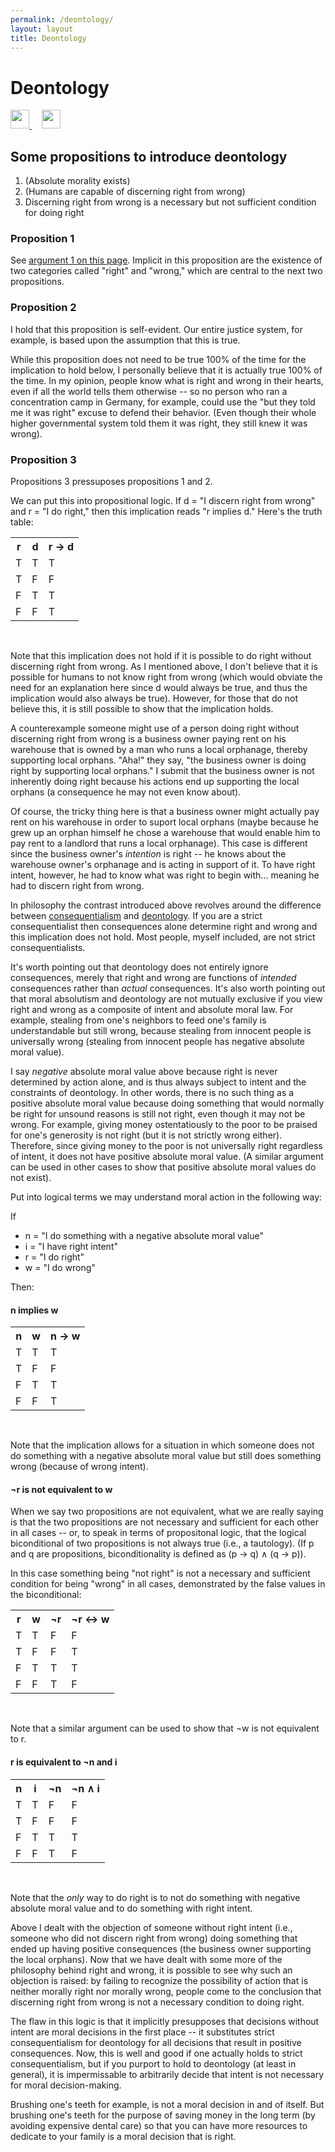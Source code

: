 ```yaml
---
permalink: /deontology/
layout: layout
title: Deontology
---
```


<div class="center">

   <h1>Deontology</h1>
   
   <a href="https://github.com/StevenTammen/steventammen.github.io/edit/master/pages/deontology.md" target="_blank">
     <img src="https://steventammen.github.io/assets/images/GitHub.png" height="30" width="30">
   </a> &nbsp; &nbsp;
   
   <a href="http://prose.io/#StevenTammen/steventammen.github.io/edit/master/pages/deontology.md" target="_blank">
     <img src="https://steventammen.github.io/assets/images/Prose.png" height="30" width="30">
   </a>
   
</div>

## Some propositions to introduce deontology

1. (Absolute morality exists)
2. (Humans are capable of discerning right from wrong)
3. Discerning right from wrong is a necessary but not sufficient condition for doing right

### Proposition 1

See [argument 1 on this page](https://steventammen.com/life-purpose/#argument-1-absolute-morality-exists). Implicit in this proposition are the existence of two categories called "right" and "wrong," which are central to the next two propositions.

### Proposition 2

I hold that this proposition is self-evident. Our entire justice system, for example, is based upon the assumption that this is true.

While this proposition does not need to be true 100% of the time for the implication to hold below, I personally believe that it is actually true 100% of the time. In my opinion, people know what is right and wrong in their hearts, even if all the world tells them otherwise -- so no person who ran a concentration camp in Germany, for example, could use the "but they told me it was right" excuse to defend their behavior. (Even though their whole higher governmental system told them it was right, they still knew it was wrong).

### Proposition 3

Propositions 3 pressuposes propositions 1 and 2.

We can put this into propositional logic. If d = "I discern right from wrong" and r = "I do right," then this implication reads "r implies d." Here's the truth table:

<table>
  <tr>
    <th>r</th>
    <th>d</th>
    <th>r → d</th>
  </tr>
  <tr>
    <td>T</td>
    <td>T</td>
    <td>T</td>
  </tr>
  <tr>
    <td>T</td>
    <td>F</td>
    <td>F</td>
  </tr>
  <tr>
    <td>F</td>
    <td>T</td>
    <td>T</td>
  </tr>
  <tr>
    <td>F</td>
    <td>F</td>
    <td>T</td>
  </tr>
</table>
<br/>

Note that this implication does not hold if it is possible to do right without discerning right from wrong. As I mentioned above, I don't believe that it is possible for humans to not know right from wrong (which would obviate the need for an explanation here since d would always be true, and thus the implication would also always be true). However, for those that do not believe this, it is still possible to show that the implication holds.

A counterexample someone might use of a person doing right without discerning right from wrong is a business owner paying rent on his warehouse that is owned by a man who runs a local orphanage, thereby supporting local orphans. "Aha!" they say, "the business owner is doing right by supporting local orphans." I submit that the business owner is not inherently doing right because his actions end up supporting the local orphans (a consequence he may not even know about).

Of course, the tricky thing here is that a business owner might actually pay rent on his warehouse in order to suport local orphans (maybe because he grew up an orphan himself he chose a warehouse that would enable him to pay rent to a landlord that runs a local orphanage). This case is different since the business owner's *intention* is right -- he knows about the warehouse owner's orphanage and is acting in support of it. To have right intent, however, he had to know what was right to begin with... meaning he had to discern right from wrong.

In philosophy the contrast introduced above revolves around the difference between [consequentialism](https://en.wikipedia.org/wiki/Consequentialism) and [deontology](https://en.wikipedia.org/wiki/Deontological_ethics). If you are a strict consequentialist then consequences alone determine right and wrong and this implication does not hold. Most people, myself included, are not strict consequentialists.

It's worth pointing out that deontology does not entirely ignore consequences, merely that right and wrong are functions of *intended* consequences rather than *actual* consequences. It's also worth pointing out that moral absolutism and deontology are not mutually exclusive if you view right and wrong as a composite of intent and absolute moral law. For example, stealing from one's neighbors to feed one's family is understandable but still wrong, because stealing from innocent people is universally wrong (stealing from innocent people has negative absolute moral value).

I say *negative* absolute moral value above because right is never determined by action alone, and is thus always subject to intent and the constraints of deontology. In other words, there is no such thing as a positive absolute moral value because doing something that would normally be right for unsound reasons is still not right, even though it may not be wrong. For example, giving money ostentatiously to the poor to be praised for one's generosity is not right (but it is not strictly wrong either). Therefore, since giving money to the poor is not universally right regardless of intent, it does not have positive absolute moral value. (A similar argument can be used in other cases to show that positive absolute moral values do not exist).

Put into logical terms we may understand moral action in the following way:

If 

- n = "I do something with a negative absolute moral value" 
- i = "I have right intent" 
- r = "I do right"
- w = "I do wrong"

Then:

#### n implies w

<table>
  <tr>
    <th>n</th>
    <th>w</th>
    <th>n → w</th>
  </tr>
  <tr>
    <td>T</td>
    <td>T</td>
    <td>T</td>
  </tr>
  <tr>
    <td>T</td>
    <td>F</td>
    <td>F</td>
  </tr>
  <tr>
    <td>F</td>
    <td>T</td>
    <td>T</td>
  </tr>
  <tr>
    <td>F</td>
    <td>F</td>
    <td>T</td>
  </tr>
</table>
<br/>

Note that the implication allows for a situation in which someone does not do something with a negative absolute moral value but still does something wrong (because of wrong intent).

#### ¬r is not equivalent to w

When we say two propositions are not equivalent, what we are really saying is that the two propositions are not necessary and sufficient for each other in all cases -- or, to speak in terms of propositonal logic, that the logical biconditional of two propositions is not always true (i.e., a tautology). (If p and q are propositions, biconditionality is defined as (p → q) ∧ (q → p)). 

In this case something being "not right" is not a necessary and sufficient condition for being "wrong" in all cases, demonstrated by the false values in the biconditional:

<table>
  <tr>
    <th>r</th>
    <th>w</th>
    <th>¬r</th>
    <th>¬r ↔ w</th>
  </tr>
  <tr>
    <td>T</td>
    <td>T</td>
    <td>F</td>
    <td>F</td>
  </tr>
  <tr>
    <td>T</td>
    <td>F</td>
    <td>F</td>
    <td>T</td>
  </tr>
  <tr>
    <td>F</td>
    <td>T</td>
    <td>T</td>
    <td>T</td>
  </tr>
  <tr>
    <td>F</td>
    <td>F</td>
    <td>T</td>
    <td>F</td>
  </tr>
</table>
<br/>

Note that a similar argument can be used to show that ¬w is not equivalent to r.

#### r is equivalent to ¬n and i

<table>
  <tr>
    <th>n</th>
    <th>i</th>
    <th>¬n</th>
    <th>¬n ∧ i</th>
  </tr>
  <tr>
    <td>T</td>
    <td>T</td>
    <td>F</td>
    <td>F</td>
  </tr>
  <tr>
    <td>T</td>
    <td>F</td>
    <td>F</td>
    <td>F</td>
  </tr>
  <tr>
    <td>F</td>
    <td>T</td>
    <td>T</td>
    <td>T</td>
  </tr>
  <tr>
    <td>F</td>
    <td>F</td>
    <td>T</td>
    <td>F</td>
  </tr>
</table>
<br/>

Note that the *only* way to do right is to not do something with negative absolute moral value and to do something with right intent.

Above I dealt with the objection of someone without right intent (i.e., someone who did not discern right from wrong) doing something that ended up having positive consequences (the business owner supporting the local orphans). Now that we have dealt with some more of the philosophy behind right and wrong, it is possible to see why such an objection is raised: by failing to recognize the possibility of action that is neither morally right nor morally wrong, people come to the conclusion that discerning right from wrong is not a necessary condition to doing right.

The flaw in this logic is that it implicitly presupposes that decisions without intent are moral decisions in the first place -- it substitutes strict consequentialism for deontology for all decisions that result in positive consequences. Now, this is well and good if one actually holds to strict consequentialism, but if you purport to hold to deontology (at least in general), it is impermissable to arbitrarily decide that intent is not necessary for moral decision-making.

Brushing one's teeth for example, is not a moral decision in and of itself. But brushing one's teeth for the purpose of saving money in the long term (by avoiding expensive dental care) so that you can have more resources to dedicate to your family is a moral decision that is right.
